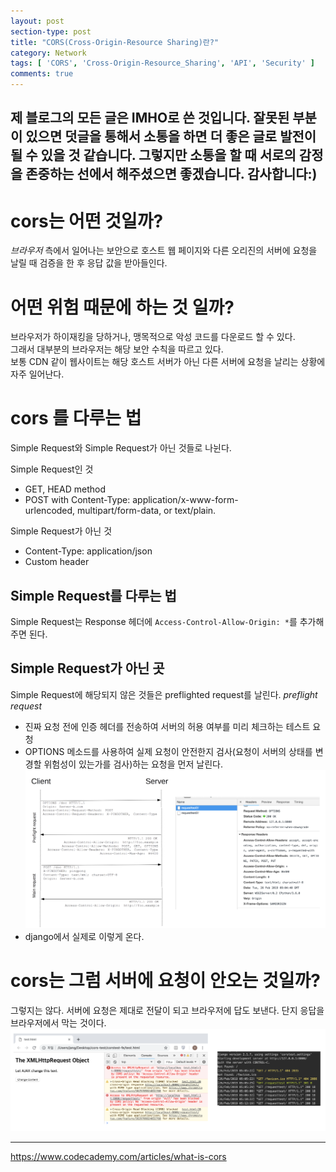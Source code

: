 ```yaml
---
layout: post
section-type: post
title: "CORS(Cross-Origin-Resource Sharing)란?"
category: Network
tags: [ 'CORS', 'Cross-Origin-Resource_Sharing', 'API', 'Security' ]
comments: true
---
```

제 블로그의 모든 글은 IMHO로 쓴 것입니다.
잘못된 부분이 있으면 덧글을 통해서 소통을 하면 더 좋은 글로 발전이 될 수 있을 것 같습니다.
그렇지만 소통을 할 때 서로의 감정을 존중하는 선에서 해주셨으면 좋겠습니다.
감사합니다:)
---

# cors는 어떤 것일까?
*브라우저* 측에서 일어나는 보안으로 호스트 웹 페이지와 다른 오리진의 서버에 요청을 날릴 때 검증을 한 후 응답 값을 받아들인다.




# 어떤 위험 때문에 하는 것 일까?
브라우저가 하이재킹을 당하거나, 맹목적으로 악성 코드를 다운로드 할 수 있다.  
그래서 대부분의 브라우저는 해당 보안 수칙을 따르고 있다.  
보통 CDN 같이 웹사이트는 해당 호스트 서버가 아닌 다른 서버에 요청을 날리는 상황에 자주 일어난다.  




# cors 를 다루는 법
Simple Request와 Simple Request가 아닌 것들로 나뉜다.

Simple Request인 것
- GET, HEAD method 
- POST with Content-Type: application/x-www-form-urlencoded, multipart/form-data, or text/plain.

Simple Request가 아닌 것
- Content-Type: application/json
- Custom header


## Simple Request를 다루는 법
Simple Request는 Response 헤더에 `Access-Control-Allow-Origin: *`를 추가해주면 된다.


## Simple Request가 아닌 곳
Simple Request에 해당되지 않은 것들은 preflighted request를 날린다.
*preflight request*
- 진짜 요청 전에 인증 헤더를 전송하여 서버의 허용 여부를 미리 체크하는 테스트 요청
- OPTIONS 메소드를 사용하여 실제 요청이 안전한지 검사(요청이 서버의 상태를 변경할 위험성이 있는가를 검사)하는 요청을 먼저 날린다.
![preflight-flow](/images/2019-02-27-cors/preflight-flow.png)
- django에서 실제로 이렇게 온다.



# cors는 그럼 서버에 요청이 안오는 것일까?
그렇지는 않다. 서버에 요청은 제대로 전달이 되고 브라우저에 답도 보낸다. 단지 응답을 브라우저에서 막는 것이다.
![browser-server](/images/2019-02-27-cors/browser-server.png)




---

https://www.codecademy.com/articles/what-is-cors
